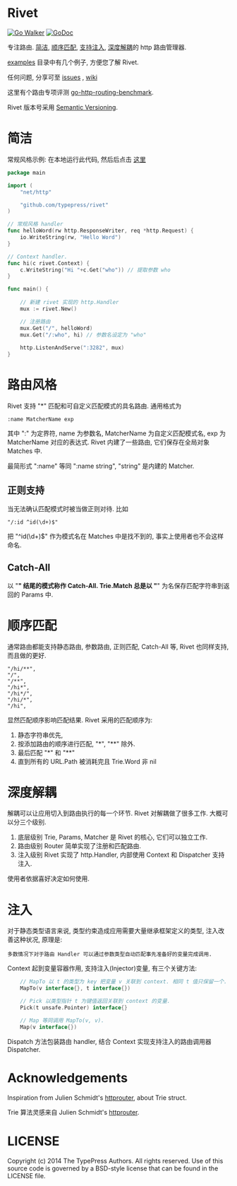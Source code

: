 Rivet
=====

[![Go Walker](https://gowalker.org/api/v1/badge)](https://gowalker.org/github.com/typepress/rivet)
[![GoDoc](https://godoc.org/github.com/typepress/rivet?status.svg)](https://godoc.org/github.com/typepress/rivet)

专注路由.
[简洁](#简洁), [顺序匹配](#顺序匹配), [支持注入](#注入), [深度解耦](#深度解耦)的 http 路由管理器.

[examples][] 目录中有几个例子, 方便您了解 Rivet.

任何问题, 分享可至 [issues][] , [wiki][]

这里有个路由专项评测 [go-http-routing-benchmark][benchmark].

Rivet 版本号采用 [Semantic Versioning](http://semver.org/).


简洁
====

常规风格示例: 在本地运行此代码, 然后后点击 [这里](http://127.0.0.1:3282/Rivet)

```go
package main

import (
    "net/http"

    "github.com/typepress/rivet"
)

// 常规风格 handler
func helloWord(rw http.ResponseWriter, req *http.Request) {
    io.WriteString(rw, "Hello Word")
}

// Context handler.
func hi(c rivet.Context) {
    c.WriteString("Hi "+c.Get("who")) // 提取参数 who
}

func main() {
    
    // 新建 rivet 实现的 http.Handler
    mux := rivet.New()

    // 注册路由
    mux.Get("/", helloWord)
    mux.Get("/:who", hi) // 参数名设定为 "who"
    
    http.ListenAndServe(":3282", mux) 
}
```


路由风格
========

Rivet 支持 "*" 匹配和可自定义匹配模式的具名路由. 通用格式为

```
:name MatcherName exp
```

其中 ":" 为定界符, name 为参数名, MatcherName 为自定义匹配模式名, exp 为 MatcherName 对应的表达式.
Rivet 内建了一些路由, 它们保存在全局对象 Matches 中.

最简形式 ":name" 等同 ":name string", "string" 是内建的 Matcher.

正则支持
--------

当无法确认匹配模式时被当做正则对待. 比如

```
"/:id ^id(\d+)$"
```

把 "^id(\d+)$" 作为模式名在 Matches 中是找不到的, 事实上使用者也不会这样命名.

Catch-All
---------

以 "**" 结尾的模式称作 Catch-All. Trie.Match 总是以 "**" 为名保存匹配字符串到返回的 Params 中.


顺序匹配
========

通常路由都能支持静态路由, 参数路由, 正则匹配, Catch-All 等, Rivet 也同样支持, 而且做的更好.

```
"/hi/**",
"/",
"/**",
"/hi*",
"/hi*/",
"/hi/*",
"/hi",
```

显然匹配顺序影响匹配结果. Rivet 采用的匹配顺序为:

 1. 静态字符串优先, 
 2. 按添加路由的顺序进行匹配, "*", "**" 除外.
 3. 最后匹配 "*" 和 "**"
 4. 直到所有的 URL.Path 被消耗完且 Trie.Word 非 nil


深度解耦
========

解耦可以让应用切入到路由执行的每一个环节. Rivet 对解耦做了很多工作. 大概可以分三个级别.

 1. 底层级别 Trie, Params, Matcher 是 Rivet 的核心, 它们可以独立工作.
 2. 路由级别 Router 简单实现了注册和匹配路由.
 3. 注入级别 Rivet 实现了 http.Handler, 内部使用 Context 和 Dispatcher 支持注入.

使用者依据喜好决定如何使用.


注入
====

对于静态类型语言来说, 类型约束造成应用需要大量继承框架定义的类型, 注入改善这种状况, 原理是:

    多数情况下对于路由 Handler 可以通过参数类型自动匹配事先准备好的变量完成调用.

Context 起到变量容器作用, 支持注入(Injector)变量, 有三个关键方法:

```go
    // MapTo 以 t 的类型为 key 把变量 v 关联到 context. 相同 t 值只保留一个.
    MapTo(v interface{}, t interface{})

    // Pick 以类型指针 t 为键值返回关联到 context 的变量.
    Pick(t unsafe.Pointer) interface{}

    // Map 等同调用 MapTo(v, v).
    Map(v interface{})
```

Dispatch 方法包装路由 handler, 结合 Context 实现支持注入的路由调用器 Dispatcher.


Acknowledgements
================

Inspiration from Julien Schmidt's [httprouter][], about Trie struct.

Trie 算法灵感来自 Julien Schmidt's [httprouter][].


LICENSE
=======
Copyright (c) 2014 The TypePress Authors. All rights reserved.
Use of this source code is governed by a BSD-style
license that can be found in the LICENSE file.

[issues]: //github.com/typepress/rivet/issues
[wiki]: //github.com/typepress/rivet/wiki
[httprouter]: //github.com/julienschmidt/httprouter
[benchmark]: //github.com/julienschmidt/go-http-routing-benchmark
[examples]: //github.com/typepress/rivet/tree/master/examples